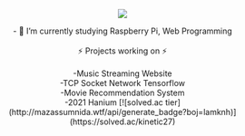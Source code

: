 
<p align="center"><a href="https://hits.seeyoufarm.com"><img src="https://hits.seeyoufarm.com/api/count/incr/badge.svg?url=https%3A%2F%2Fgithub.com%2Flamknh&count_bg=%2364DAE1&title_bg=%23555555&icon=github.svg&icon_color=%23E7E7E7&title=hits&edge_flat=false"/></a><p>
<p align="center">
          - 🔭 I’m currently studying Raspberry Pi, Web Programming<br><br>
         ⚡ Projects working on ⚡<br><br>
                    -Music Streaming Website<br>
                    -TCP Socket Network Tensorflow<br>
                    -Movie Recommendation System<br>
                    -2021 Hanium
          [![solved.ac tier](http://mazassumnida.wtf/api/generate_badge?boj=lamknh)](https://solved.ac/kinetic27)
</p>

<!--
**lamknh/lamknh** is a ✨ _special_ ✨ repository because its `README.md` (this file) appears on your GitHub profile.

Here are some ideas to get you started:

- 🔭 I’m currently working on ...
- 🌱 I’m currently learning ...
- 👯 I’m looking to collaborate on ...
- 🤔 I’m looking for help with ...
- 💬 Ask me about ...
- 📫 How to reach me: ...
- 😄 Pronouns: ...
- ⚡ Fun fact: ...
-->

